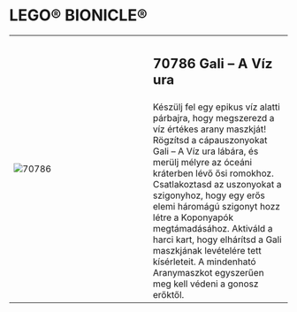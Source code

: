 # LEGO® BIONICLE®

<table width="100%">
<tr>
<td rowspan="2" width="50%"><img alt="70786" src="https://www.lego.com/cdn/product-assets/product.img.pri/70786_Prod.jpg"></td>
<td><h2>70786 Gali – A Víz ura</h2></td>
</tr>
<tr>
<td>Készülj fel egy epikus víz alatti párbajra, hogy megszerezd a víz értékes arany maszkját! Rögzítsd a cápauszonyokat Gali – A Víz ura lábára, és merülj mélyre az óceáni kráterben lévő ősi romokhoz. Csatlakoztasd az uszonyokat a szigonyhoz, hogy egy erős elemi háromágú szigonyt hozz létre a Koponyapók megtámadásához. Aktiváld a harci kart, hogy elhárítsd a Gali maszkjának levételére tett kísérleteit. A mindenható Aranymaszkot egyszerűen meg kell védeni a gonosz erőktől.</td>
</tr>
</table>